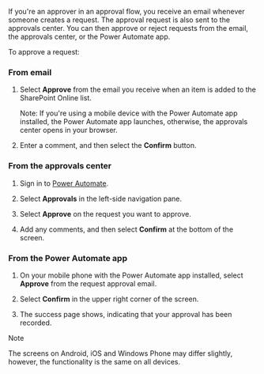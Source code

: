 If you're an approver in an approval flow, you receive an email whenever someone creates a request. The approval request is also sent to the approvals center. You can then approve or reject requests from the email, the approvals center, or the Power Automate app.

To approve a request:

### From email

1. Select **Approve** from the email you receive when an item is added to the SharePoint Online list.
   
     Note: If you're using a mobile device with the Power Automate app installed, the Power Automate app launches, otherwise, the approvals center opens in your browser.

1. Enter a comment, and then select the **Confirm** button.

### From the approvals center

1. Sign in to [Power Automate](https://make.powerautomate.com).

1. Select **Approvals** in the left-side navigation pane.

1. Select **Approve** on the request you want to approve.

1. Add any comments, and then select **Confirm** at the bottom of the screen.

### From the Power Automate app

1. On your mobile phone with the Power Automate app installed, select **Approve** from the request approval email.

1. Select **Confirm** in the upper right corner of the screen.

1. The success page shows, indicating that your approval has been recorded.

>[!Note]
>The screens on Android, iOS and Windows Phone may differ slightly, however, the functionality is the same on all devices.
